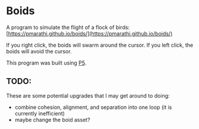 # Boids 

A program to simulate the flight of a flock of birds: [https://pmarathi.github.io/boids/](https://pmarathi.github.io/boids/)

If you right click, the boids will swarm around the cursor.
If you left click, the boids will avoid the cursor.

This program was built using [P5](https://p5js.org/).

## TODO:
These are some potential upgrades that I may get around to doing:
- combine cohesion, alignment, and separation into one loop (it is currently inefficient)
- maybe change the boid asset?
